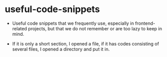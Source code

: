 # useful-code-snippets

- Useful code snippets that we frequently use, especially in frontend-related projects, but that we do not remember or are too lazy to keep in mind.

- If it is only a short section, I opened a file, if it has codes consisting of several files, I opened a directory and put it in.

